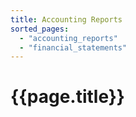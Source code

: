 ```yaml
---
title: Accounting Reports
sorted_pages:
  - "accounting_reports"
  - "financial_statements"
---
```

# {{page.title}}

